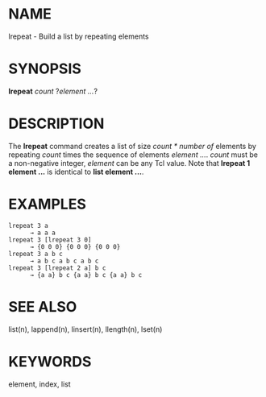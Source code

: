 # NAME

lrepeat - Build a list by repeating elements

# SYNOPSIS

**lrepeat** *count* ?*element \...*?

# DESCRIPTION

The **lrepeat** command creates a list of size *count \* number of*
elements by repeating *count* times the sequence of elements *element
\...*. *count* must be a non-negative integer, *element* can be any Tcl
value. Note that **lrepeat 1 element \...** is identical to **list
element \...**.

# EXAMPLES

    lrepeat 3 a
          → a a a
    lrepeat 3 [lrepeat 3 0]
          → {0 0 0} {0 0 0} {0 0 0}
    lrepeat 3 a b c
          → a b c a b c a b c
    lrepeat 3 [lrepeat 2 a] b c
          → {a a} b c {a a} b c {a a} b c

# SEE ALSO

list(n), lappend(n), linsert(n), llength(n), lset(n)

# KEYWORDS

element, index, list
